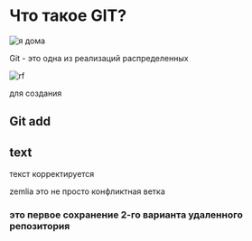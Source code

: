 # Что такое GIT?

![я дома](www.google.com/url?sa=i&url=https%3A%2F%2Fklike.net%2F3962-ja-doma-krasivye-kartinki-40-foto.html&psig=AOvVaw0M5EGEtu0vxdqcT8narle8&ust=1650703848637000&source=images&cd=vfe&ved=0CAwQjRxqFwoTCIiGuJelp_cCFQAAAAAdAAAAABAD)

Git - это одна из реализаций распределенных 

![rf](https://avatars.mds.yandex.net/i?id=86ab8798350b2f1a32ce81b541595c7e-2368479-images-thumbs&n=13)

для создания 

## Git add

## text

текст корректируется

zemlia
это не просто конфликтная ветка

### это первое сохранение 2-го варианта удаленного репозитория
